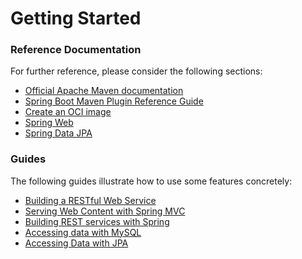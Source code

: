 # Getting Started

### Reference Documentation
For further reference, please consider the following sections:

* [Official Apache Maven documentation](https://maven.apache.org/guides/index.html)
* [Spring Boot Maven Plugin Reference Guide](https://docs.spring.io/spring-boot/docs/3.3.7/maven-plugin/reference/html/)
* [Create an OCI image](https://docs.spring.io/spring-boot/docs/3.3.7/maven-plugin/reference/html/#build-image)
* [Spring Web](https://docs.spring.io/spring-boot/docs/3.3.7/reference/htmlsingle/index.html#web)
* [Spring Data JPA](https://docs.spring.io/spring-boot/docs/3.3.7/reference/htmlsingle/index.html#data.sql.jpa-and-spring-data)

### Guides
The following guides illustrate how to use some features concretely:

* [Building a RESTful Web Service](https://spring.io/guides/gs/rest-service/)
* [Serving Web Content with Spring MVC](https://spring.io/guides/gs/serving-web-content/)
* [Building REST services with Spring](https://spring.io/guides/tutorials/rest/)
* [Accessing data with MySQL](https://spring.io/guides/gs/accessing-data-mysql/)
* [Accessing Data with JPA](https://spring.io/guides/gs/accessing-data-jpa/)

